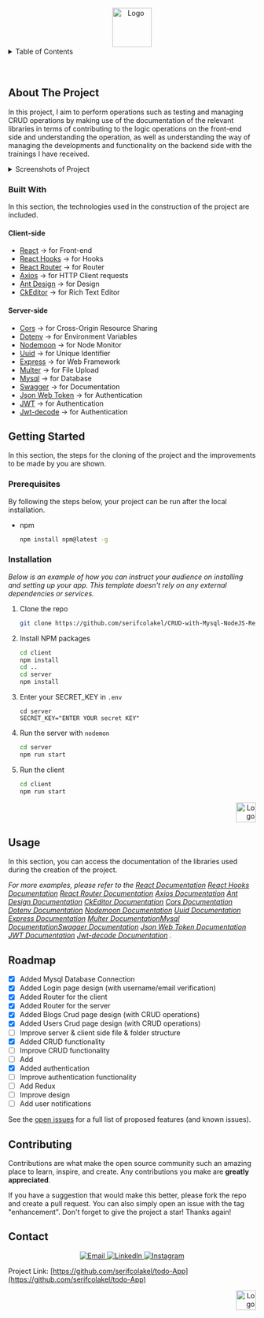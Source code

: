 <!-- PROJECT LOGO -->
<br />
<div align="center">
  <a href="https://github.com/serifcolakel">
    <img src="https://i.hizliresim.com/a27dhrh.jpg" alt="Logo" width="80" height="80">
  </a>
</div>

<!-- TABLE OF CONTENTS -->
<details>
  <summary>Table of Contents</summary>
  <ol>
    <li>
      <a href="#about-the-project">About The Project</a>
      <ul>
        <li><a href="#built-with">Built With</a></li>
      </ul>
    </li>
    <li>
      <a href="#getting-started">Getting Started</a>
      <ul>
        <li><a href="#prerequisites">Prerequisites</a></li>
        <li><a href="#installation">Installation</a></li>
      </ul>
    </li>
    <li><a href="#usage">Usage</a></li>
    <li><a href="#roadmap">Roadmap</a></li>
    <li><a href="#contributing">Contributing</a></li>
    <li><a href="#contact">Contact</a></li>
  </ol>
</details>

<!-- ABOUT THE PROJECT -->
<br />
<br />

## About The Project

In this project, I aim to perform operations such as testing and managing CRUD operations by making use of the documentation of the relevant libraries in terms of contributing to the logic operations on the front-end side and understanding the operation, as well as understanding the way of managing the developments and functionality on the backend side with the trainings I have received.

<details>
  <summary>Screenshots of Project</summary>
  <ol>
    <li>
        <p>Home Page</p>
    </li>
  </ol>
</details>

### Built With

In this section, the technologies used in the construction of the project are included.

#### Client-side

- [React](https://reactjs.org/) -> for Front-end
- [React Hooks](https://reactjs.org/docs/hooks-intro.html) -> for Hooks
- [React Router](https://reacttraining.com/react-router/web/guides/quick-start) -> for Router
- [Axios](https://www.npmjs.com/package/axios) -> for HTTP Client requests
- [Ant Design](https://ant.design/) -> for Design
- [CkEditor](https://ckeditor.com/) -> for Rich Text Editor

#### Server-side

- [Cors](https://cors.io/) -> for Cross-Origin Resource Sharing
- [Dotenv](https://www.npmjs.com/package/dotenv) -> for Environment Variables
- [Nodemoon](https://www.npmjs.com/package/nodemon) -> for Node Monitor
- [Uuid](https://www.npmjs.com/package/uuid) -> for Unique Identifier
- [Express](https://expressjs.com/) -> for Web Framework
- [Multer](https://www.npmjs.com/package/multer) -> for File Upload
- [Mysql](https://www.npmjs.com/package/mysql) -> for Database
- [Swagger](https://swagger.io/) -> for Documentation
- [Json Web Token](https://www.npmjs.com/package/jsonwebtoken) -> for Authentication
- [JWT](https://www.npmjs.com/package/jwt) -> for Authentication
- [Jwt-decode](https://www.npmjs.com/package/jwt-decode) -> for Authentication

<!-- GETTING STARTED -->

## Getting Started

In this section, the steps for the cloning of the project and the improvements to be made by you are shown.

### Prerequisites

By following the steps below, your project can be run after the local installation.

- npm
  ```sh
  npm install npm@latest -g
  ```

### Installation

_Below is an example of how you can instruct your audience on installing and setting up your app. This template doesn't rely on any external dependencies or services._

1. Clone the repo
   ```sh
   git clone https://github.com/serifcolakel/CRUD-with-Mysql-NodeJS-ReactJS
   ```
2. Install NPM packages
   ```sh
   cd client
   npm install
   cd ..
   cd server
   npm install
   ```
3. Enter your SECRET_KEY in `.env`
   ```.env
   cd server
   SECRET_KEY="ENTER YOUR secret KEY"
   ```
4. Run the server with `nodemon`
   ```sh
   cd server
   npm run start
   ```
5. Run the client
   ```sh
   cd client
   npm run start
   ```

<div align="right">
  <a href="#top">
      <img src="https://i.hizliresim.com/oxq9b8i.png" alt="Logo" width="40px" height="40px">
  </a>
</div>

<!-- USAGE EXAMPLES -->

## Usage

In this section, you can access the documentation of the libraries used during the creation of the project.

_For more examples, please refer to the [React Documentation](https://reactjs.org/) [React Hooks Documentation](https://reactjs.org/docs/hooks-intro.html) [React Router Documentation](https://reacttraining.com/react-router/web/guides/quick-start) [Axios Documentation](https://www.npmjs.com/package/axios) [Ant Design Documentation](https://ant.design/) [CkEditor Documentation](https://ckeditor.com/) [Cors Documentation](https://cors.io/) [Dotenv Documentation](https://www.npmjs.com/package/dotenv) [Nodemoon Documentation](https://www.npmjs.com/package/nodemon) [Uuid Documentation](https://www.npmjs.com/package/uuid) [Express Documentation](https://expressjs.com/) [Multer Documentation](https://www.npmjs.com/package/multer)[Mysql Documentation](https://www.npmjs.com/package/mysql)[Swagger Documentation](https://swagger.io/) [Json Web Token Documentation](https://www.npmjs.com/package/jsonwebtoken) [JWT Documentation](https://www.npmjs.com/package/jwt) [Jwt-decode Documentation](https://www.npmjs.com/package/jwt-decode) ._

<!-- ROADMAP -->

## Roadmap

- [x] Added Mysql Database Connection
- [x] Added Login page design (with username/email verification)
- [x] Added Router for the client
- [x] Added Router for the server
- [x] Added Blogs Crud page design (with CRUD operations)
- [x] Added Users Crud page design (with CRUD operations)
- [ ] Improve server & client side file & folder structure
- [x] Added CRUD functionality
- [ ] Improve CRUD functionality
- [ ] Add
- [x] Added authentication
- [ ] Improve authentication functionality
- [ ] Add Redux
- [ ] Improve design
- [ ] Add user notifications

See the [open issues](https://github.com/serifcolakel/CRUD-with-Mysql-NodeJS-ReactJS/issues) for a full list of proposed features (and known issues).

<!-- CONTRIBUTING -->

## Contributing

Contributions are what make the open source community such an amazing place to learn, inspire, and create. Any contributions you make are **greatly appreciated**.

If you have a suggestion that would make this better, please fork the repo and create a pull request. You can also simply open an issue with the tag "enhancement".
Don't forget to give the project a star! Thanks again!

<!-- CONTACT -->

## Contact

<p align="center">
    <a href="mailto:serifcolakel0@gmail.com">
        <img alt="Email" src="https://img.shields.io/badge/Email-serifcolakel0@gmail.com-green style=flat&logo=gmail">
    </a>
    <a href="https://www.linkedin.com/in/serifcolakel/" target="_blank">
        <img alt="LinkedIn" src="https://img.shields.io/badge/LinkedIn-@serifcolakel-blue?style=flat&logo=linkedin">
    </a>
    <a href="https://www.instagram.com/serifcolakell/">
        <img alt="Instagram" src="https://img.shields.io/badge/Instagram-serifcolakell-red?style=flat-square&logo=instagram">
    </a>
</p>

Project Link: [https://github.com/serifcolakel/todo-App](https://github.com/serifcolakel/todo-App)

<div align="right">
  <a href="#top">
      <img src="https://i.hizliresim.com/oxq9b8i.png" alt="Logo" width="40px" height="40px">
  </a>
</div>
